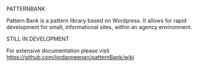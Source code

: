 PATTERNBANK

Pattern Bank is a pattern library based on Wordpress. It allows for rapid development for small, informational sites, within an agency environment.

STILL IN DEVELOPMENT

For extensive documentation please visit https://github.com/jordanneenan/patternBank/wiki